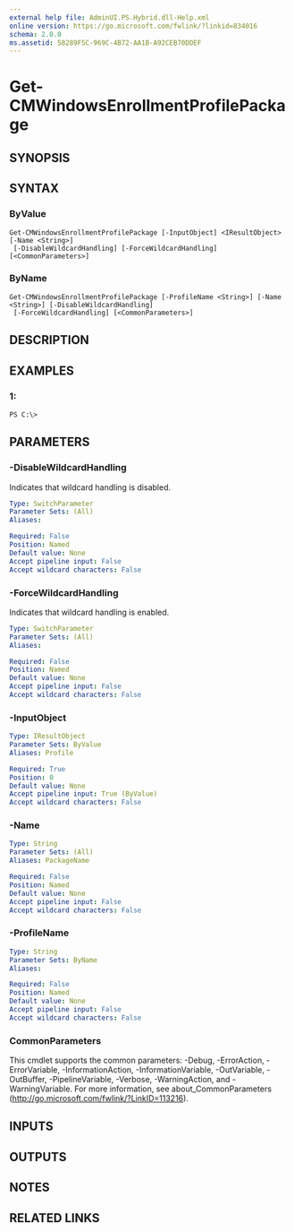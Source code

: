 ```yaml
---
external help file: AdminUI.PS.Hybrid.dll-Help.xml
online version: https://go.microsoft.com/fwlink/?linkid=834016
schema: 2.0.0
ms.assetid: 58289F5C-969C-4B72-AA1B-A92CEB70DDEF
---
```


# Get-CMWindowsEnrollmentProfilePackage

## SYNOPSIS

## SYNTAX

### ByValue
```
Get-CMWindowsEnrollmentProfilePackage [-InputObject] <IResultObject> [-Name <String>]
 [-DisableWildcardHandling] [-ForceWildcardHandling] [<CommonParameters>]
```

### ByName
```
Get-CMWindowsEnrollmentProfilePackage [-ProfileName <String>] [-Name <String>] [-DisableWildcardHandling]
 [-ForceWildcardHandling] [<CommonParameters>]
```

## DESCRIPTION

## EXAMPLES

### 1:
```
PS C:\>
```

## PARAMETERS

### -DisableWildcardHandling
Indicates that wildcard handling is disabled.

```yaml
Type: SwitchParameter
Parameter Sets: (All)
Aliases: 

Required: False
Position: Named
Default value: None
Accept pipeline input: False
Accept wildcard characters: False
```

### -ForceWildcardHandling
Indicates that wildcard handling is enabled.

```yaml
Type: SwitchParameter
Parameter Sets: (All)
Aliases: 

Required: False
Position: Named
Default value: None
Accept pipeline input: False
Accept wildcard characters: False
```

### -InputObject
```yaml
Type: IResultObject
Parameter Sets: ByValue
Aliases: Profile

Required: True
Position: 0
Default value: None
Accept pipeline input: True (ByValue)
Accept wildcard characters: False
```

### -Name
```yaml
Type: String
Parameter Sets: (All)
Aliases: PackageName

Required: False
Position: Named
Default value: None
Accept pipeline input: False
Accept wildcard characters: False
```

### -ProfileName
```yaml
Type: String
Parameter Sets: ByName
Aliases: 

Required: False
Position: Named
Default value: None
Accept pipeline input: False
Accept wildcard characters: False
```

### CommonParameters
This cmdlet supports the common parameters: -Debug, -ErrorAction, -ErrorVariable, -InformationAction, -InformationVariable, -OutVariable, -OutBuffer, -PipelineVariable, -Verbose, -WarningAction, and -WarningVariable. For more information, see about_CommonParameters (http://go.microsoft.com/fwlink/?LinkID=113216).

## INPUTS

## OUTPUTS

## NOTES

## RELATED LINKS


